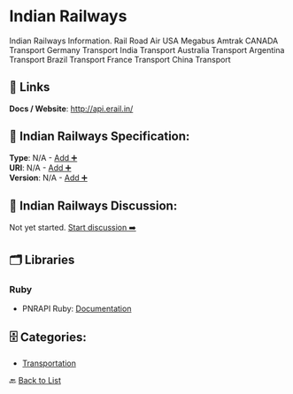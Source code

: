 # Indian Railways

Indian Railways Information. Rail Road Air USA Megabus Amtrak CANADA Transport Germany Transport India Transport Australia Transport Argentina Transport Brazil Transport France Transport China Transport

##  🔗 Links
**Docs / Website**: http://api.erail.in/

## 🧬 Indian Railways Specification:
**Type**: N/A - [Add ➕](https://github.com/apis-list/apis-list/edit/main/apis.yaml#L10281)  
**URI**: N/A - [Add ➕](https://github.com/apis-list/apis-list/edit/main/apis.yaml#L10281)  
**Version**: N/A - [Add ➕](https://github.com/apis-list/apis-list/edit/main/apis.yaml#L10281)

## 💬 Indian Railways Discussion:
Not yet started. [Start discussion ➡️](https://github.com/apis-list/apis-list/discussions/new)

## 🗂️ Libraries
### Ruby
- PNRAPI Ruby: [Documentation](https://github.com/alagu/pnrapi-ruby)


## 🗄️ Categories:
- [Transportation](https://github.com/apis-list/apis-list#transportation-)

🔙  [Back to List](https://github.com/apis-list/apis-list)
